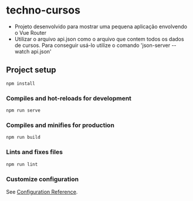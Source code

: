 # techno-cursos
 - Projeto desenvolvido para mostrar uma pequena aplicação envolvendo o Vue Router
 - Utilizar o arquivo api.json como o arquivo que contem todos os dados de cursos. Para conseguir usá-lo utilize o comando 'json-server --watch api.json'

## Project setup
```
npm install
```

### Compiles and hot-reloads for development
```
npm run serve
```

### Compiles and minifies for production
```
npm run build
```

### Lints and fixes files
```
npm run lint
```

### Customize configuration
See [Configuration Reference](https://cli.vuejs.org/config/).
